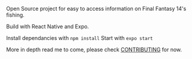 Open Source project for easy to access information on Final Fantasy 14's fishing.

Build with React Native and Expo.

Install dependancies with `npm install`
Start with `expo start`

More in depth read me to come, please check [CONTRIBUTING](CONTRIBUTING.md) for now.